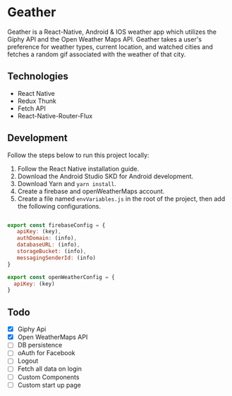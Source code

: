 # Geather

Geather is a React-Native, Android & IOS weather app which utilizes the Giphy API and the Open Weather Maps API. Geather takes a user's preference for weather types, current location, and watched cities and fetches a random gif associated with the weather of that city.


## Technologies

- React Native
- Redux Thunk
- Fetch API
- React-Native-Router-Flux

## Development

Follow the steps below to run this project locally:

1. Follow the React Native installation guide.
2. Download the Android Studio SKD for Android development.
3. Download Yarn and `yarn install`.
4. Create a firebase and openWeatherMaps account.
5. Create a file named `envVariables.js` in the root of the project, then add the following configurations.

```js

export const firebaseConfig = {
   apiKey: (key),
   authDomain: (info),
   databaseURL: (info),
   storageBucket: (info),
   messagingSenderId: (info)
}

export const openWeatherConfig = {
  apiKey: (key)
}

```


## Todo
- [x] Giphy Api
- [x] Open WeatherMaps API
- [ ] DB persistence
- [ ] oAuth for Facebook
- [ ] Logout
- [ ] Fetch all data on login
- [ ] Custom Components
- [ ] Custom start up page

